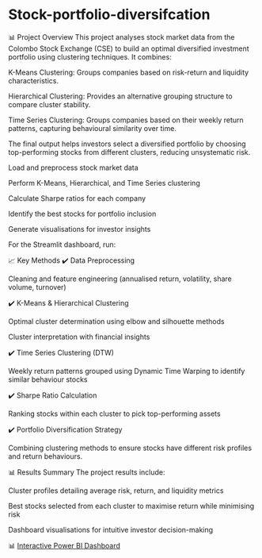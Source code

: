 # Stock-portfolio-diversifcation
📊 Project Overview
This project analyses stock market data from the Colombo Stock Exchange (CSE) to build an optimal diversified investment portfolio using clustering techniques. It combines:

K-Means Clustering: Groups companies based on risk-return and liquidity characteristics.

Hierarchical Clustering: Provides an alternative grouping structure to compare cluster stability.

Time Series Clustering: Groups companies based on their weekly return patterns, capturing behavioural similarity over time.

The final output helps investors select a diversified portfolio by choosing top-performing stocks from different clusters, reducing unsystematic risk.


Load and preprocess stock market data

Perform K-Means, Hierarchical, and Time Series clustering

Calculate Sharpe ratios for each company

Identify the best stocks for portfolio inclusion

Generate visualisations for investor insights

For the Streamlit dashboard, run:



📈 Key Methods
✔️ Data Preprocessing

Cleaning and feature engineering (annualised return, volatility, share volume, turnover)

✔️ K-Means & Hierarchical Clustering

Optimal cluster determination using elbow and silhouette methods

Cluster interpretation with financial insights

✔️ Time Series Clustering (DTW)

Weekly return patterns grouped using Dynamic Time Warping to identify similar behaviour stocks

✔️ Sharpe Ratio Calculation

Ranking stocks within each cluster to pick top-performing assets

✔️ Portfolio Diversification Strategy

Combining clustering methods to ensure stocks have different risk profiles and return behaviours.

📊 Results Summary
The project results include:

Cluster profiles detailing average risk, return, and liquidity metrics

Best stocks selected from each cluster to maximise return while minimising risk

Dashboard visualisations for intuitive investor decision-making

📊 [Interactive Power BI Dashboard](https://app.powerbi.com/view?r=eyJrIjoiNDQ2YWQzMDYtYzBjZi00YTUwLTg5ZTMtMzA3MGMwNTA0MGI0IiwidCI6IjlhNWI1NjkxLWE0NTEtNDllNy05M2RlLTljNjFjYjA0MzI4YiIsImMiOjEwfQ%3D%3D&pageName=999fee26b3aa602810d8)


